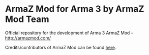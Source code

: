 # ArmaZ Mod for Arma 3 by ArmaZ Mod Team
Official repository for the development of Arma 3 ArmaZ Mod - http://armazmod.com/

Credits/contributors of ArmaZ Mod can be found [here](https://github.com/ArmaZModTeam/A3-ArmaZ-Mod/blob/master/Credits.md).

